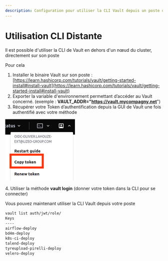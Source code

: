```yaml
---
description: Configuration pour utiliser la CLI Vault depuis un poste distant
---
```


# Utilisation CLI Distante

Il est possible d'utiliser la CLI de Vault en dehors d'un nœud du cluster, directement sur son poste

Pour cela

1. Installer le binaire Vault sur son poste : [https://learn.hashicorp.com/tutorials/vault/getting-started-install#install-vault](https://learn.hashicorp.com/tutorials/vault/getting-started-install#install-vault)
2. Exporter la variable d'environnement permettant d’accéder au Vault concerné. (exemple : **VAULT\_ADDR="https://vault.mycompagny.net**")
3. Récupérer votre Token d’authentification depuis la GUI de Vault une fois authentifié avec votre méthode

![Recuperation du Token utilisateur](<../.gitbook/assets/VAULT-- Copy token.png>)

4\. Utiliser la méthode **vault login** (donner votre token dans la CLI pour se connecter)



Vous pouvez maintenant utiliser la CLI Vault depuis votre poste

```
vault list auth/jwt/role/
Keys
----
airflow-deploy
bd4m-deploy
k8s-ci-deploy
talend-deploy
tyreupload-pirelli-deploy
velero-deploy

```
